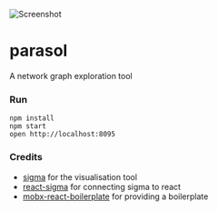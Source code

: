 ![Screenshot](alx.github.com/parasol/documentation/Parasol_screenshot_20170327.png)

parasol
=======

A network graph exploration tool

### Run

```
npm install
npm start
open http://localhost:8095
```

### Credits

* [sigma](http://sigmajs.org/) for the visualisation tool
* [react-sigma](https://dunnock.github.io/react-sigma/) for connecting sigma to react
* [mobx-react-boilerplate](https://github.com/il-tmfv/mobx-react-boilerplate) for providing a boilerplate
